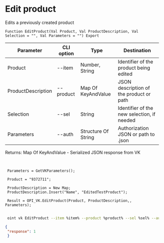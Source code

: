 ﻿---
sidebar_position: 5
---

# Edit product
 Edits a previously created product



`Function EditProduct(Val Product, Val ProductDescription, Val Selection = "", Val Parameters = "") Export`

 | Parameter | CLI option | Type | Destination |
 |-|-|-|-|
 | Product | --item | Number, String | Identifier of the product being edited |
 | ProductDescription | --product | Map Of KeyAndValue | JSON description of the product or path |
 | Selection | --sel | String | Identifier of the new selection, if needed |
 | Parameters | --auth | Structure Of String | Authorization JSON or path to .json |

 
 Returns: Map Of KeyAndValue - Serialized JSON response from VK

<br/>




```bsl title="Code example"
 Parameters = GetVKParameters();
 
 Product = "9372711";
 
 ProductDescription = New Map;
 ProductDescription.Insert("Name", "EditedTestProduct");
 
 Result = OPI_VK.EditProduct(Product, ProductDescription,, Parameters);
```
	


```sh title="CLI command example"
 
 oint vk EditProduct --item %item% --product %product% --sel %sel% --auth %auth%

```

```json title="Result"
{
 "response": 1
 }
```
